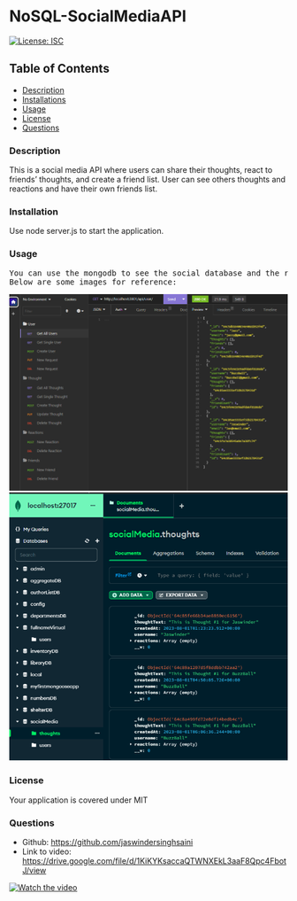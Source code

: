 # NoSQL-SocialMediaAPI
  [![License: ISC](https://img.shields.io/badge/License-MIT-blue.svg)](https://opensource.org/licenses/MIT)

## Table of Contents
  * [Description](#description)
  * [Installations](#installation)
  * [Usage](#usage)
  * [License](#license)
  * [Questions](#questions)

### Description
This is a social media API where users can share their thoughts, react to friends’ thoughts, and create a friend list.
User can see others thoughts and reactions and have their own friends list.


### Installation
Use node server.js to start the application.

### Usage
<pre>
You can use the mongodb to see the social database and the related information. Also can use insomnia to GET, POST, PUT, AND DELETE.
Below are some images for reference:
</pre>
<img src="assets/insomnia.png">
<img src="assets/mongodb.png">


### License
Your application is covered under MIT

### Questions
- Github: https://github.com/jaswindersinghsaini
- Link to video: https://drive.google.com/file/d/1KiKYKsaccaQTWNXEkL3aaF8Qpc4FbotJ/view

[![Watch the video](https://i.imgur.com/vKb2F1B.png)](https://drive.google.com/file/d/1KiKYKsaccaQTWNXEkL3aaF8Qpc4FbotJ/view)